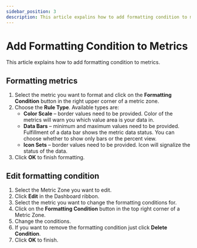 ```yaml
---
sidebar_position: 3
description: This article expalins how to add formatting condition to metrics.
---
```


# Add Formatting Condition to Metrics

This article explains how to add formatting condition to metrics.

## Formatting metrics

1. Select the metric you want to format and click on the **Formatting Condition** button in the right upper corner of a metric zone.
2. Choose the **Rule Type**. Available types are:
   * **Color Scale** – border values need to be provided. Color of the metrics will warn you which value area is your data in.
   * **Data Bars** – minimum and maximum values need to be provided. Fulfillment of a data bar shows the metric data status. You can choose whether to show only bars or the percent view.
   * **Icon Sets** – border values need to be provided. Icon will signalize the status of the data.
3. Click **OK** to finish formatting.

## Edit formatting condition

1. Select the Metric Zone you want to edit.
2. Click **Edit** in the Dashboard ribbon.
3. Select the metric you want to change the formatting conditions for.
4. Click on the **Formatting Condition** button in the top right corner of a Metric Zone.
5. Change the conditions.
6. If you want to remove the formatting condition just click **Delete Condition**.
7. Click **OK** to finish.

